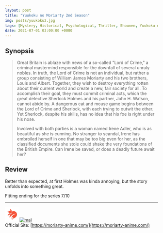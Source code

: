```yaml
---
layout: post
title: "Yuukoku no Moriarty 2nd Season"
img: posts/yuukoku2.jpg 
tags: [Mystery, Historical, Psychological, Thriller, Shounen, Yuukoku no Moriarty]
date: 2021-07-01 03:00:00 +0000
---
```


## Synopsis
>Great Britain is ablaze with news of a so-called "Lord of Crime," a criminal mastermind responsible for the downfall of several unruly nobles. In truth, the Lord of Crime is not an individual, but rather a group consisting of William James Moriarty and his two brothers, Louis and Albert. Together, they wish to destroy everything rotten about their current world and create a new, fair society for all. To accomplish their goal, they must commit criminal acts, which the great detective Sherlock Holmes and his partner, John H. Watson, cannot abide by. A dangerous cat and mouse game begins between the Lord of Crime and Sherlock, with each trying to outwit the other. Yet Sherlock, despite his skills, has no idea that his foe is right under his nose.
>
>Involved with both parties is a woman named Irene Adler, who is as beautiful as she is cunning. No stranger to scandal, Irene has embroiled herself in one that may be too big even for her, as the classified documents she stole could shake the very foundations of the British Empire. Can Irene be saved, or does a deadly future await her?

## Review
Better than expected, at first Holmes was kinda annoying, but the story unfolds into something great.
   
Fitting ending for the series 7/10

---

[![kitsu](..\assets\img\kitsu.png)](https://kitsu.io/anime/yuukoku-no-moriarty-2nd-season)[![mal](..\assets\img\mal.ico)](https://myanimelist.net/anime/43325/Yuukoku_no_Moriarty_2nd_Season)  
Official Site: [https://moriarty-anime.com/](https://moriarty-anime.com/)  